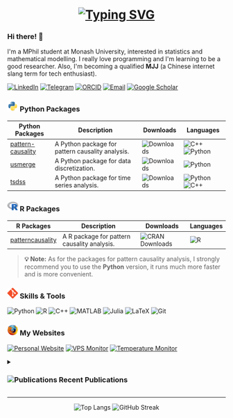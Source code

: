 <h1 align="center">
  <a href="https://git.io/typing-svg">
    <img src="https://readme-typing-svg.herokuapp.com?font=Fira+Code&pause=1000&color=6495ED&center=true&vCenter=true&random=false&width=435&lines=Hi+there!+👋;I'm+Hui+Wang;A+MPhil+student+at+Monash+University" alt="Typing SVG" />
  </a>
</h1>

### Hi there!  🌈

I'm a MPhil student at Monash University, interested in statistics and mathematical modelling. I really love programming and I'm learning to be a good researcher. Also, I'm becoming a qualified **MJJ** (a Chinese internet slang term for tech enthusiast).

[![LinkedIn](https://img.shields.io/badge/LinkedIn-0077B5?style=for-the-badge&logo=linkedin&logoColor=white)](https://www.linkedin.com/in/hui-wang-29b30029b/)
[![Telegram](https://img.shields.io/badge/Telegram-2CA5E0?style=for-the-badge&logo=telegram&logoColor=white)](https://t.me/harryw1128)
[![ORCID](https://img.shields.io/badge/ORCID-A6CE39?style=for-the-badge&logo=orcid&logoColor=white)](https://orcid.org/0009-0006-0095-0243)
[![Email](https://img.shields.io/badge/-Email-red?style=for-the-badge&logo=gmail&logoColor=white)](mailto:huiw1128@gmail.com)
[![Google Scholar](https://img.shields.io/badge/Google_Scholar-4285F4?style=for-the-badge&logo=google-scholar&logoColor=white)](https://scholar.google.com/citations?user=_FRaLycAAAAJ&hl=en)

<h3><img src="https://raw.githubusercontent.com/devicons/devicon/master/icons/python/python-original.svg" alt="Python" width="25" height="25"/> Python Packages</h3>

| Python Packages | Description | Downloads | Languages |
|-----------------|-------------|-----------|-----------|
| [pattern-causality](https://pypi.org/project/pattern-causality/) | A Python package for pattern causality analysis. | ![Downloads](https://static.pepy.tech/badge/pattern-causality) | ![C++](https://img.shields.io/badge/C++-00599C?style=flat-square&logo=c%2B%2B&logoColor=white) ![Python](https://img.shields.io/badge/Python-3776AB?style=flat-square&logo=python&logoColor=white)|
| [usmerge](https://pypi.org/project/usmerge/) | A Python package for data discretization. | ![Downloads](https://static.pepy.tech/badge/usmerge) | ![Python](https://img.shields.io/badge/Python-3776AB?style=flat-square&logo=python&logoColor=white) |
| [tsdss](https://pypi.org/project/tsdss/) | A Python package for time series analysis. | ![Downloads](https://static.pepy.tech/badge/tsdss) | ![Python](https://img.shields.io/badge/Python-3776AB?style=flat-square&logo=python&logoColor=white) ![C++](https://img.shields.io/badge/C++-00599C?style=flat-square&logo=c%2B%2B&logoColor=white)|

<h3><img src="https://raw.githubusercontent.com/devicons/devicon/master/icons/r/r-original.svg" alt="R" width="25" height="25"/> R Packages</h3>

| R Packages | Description | Downloads | Languages |
|------------|-------------|-----------|-----------|
| [patterncausality](https://CRAN.R-project.org/package=patterncausality) | A R package for pattern causality analysis. | ![CRAN Downloads](https://cranlogs.r-pkg.org/badges/grand-total/patterncausality) | ![R](https://img.shields.io/badge/R-276DC3?style=flat-square&logo=r&logoColor=white) |

> **💡 Note:** As for the packages for pattern causality analysis, I strongly recommend you to use the **Python** version, it runs much more faster and is more convenient.

<h3><img src="https://raw.githubusercontent.com/devicons/devicon/master/icons/git/git-original.svg" alt="Tools" width="25" height="25"/> Skills & Tools</h3>

![Python](https://img.shields.io/badge/Python-3776AB?style=for-the-badge&logo=python&logoColor=white)
![R](https://img.shields.io/badge/R-276DC3?style=for-the-badge&logo=r&logoColor=white)
![C++](https://img.shields.io/badge/C++-00599C?style=for-the-badge&logo=c%2B%2B&logoColor=white)
![MATLAB](https://img.shields.io/badge/MATLAB-0076A8?style=for-the-badge&logo=mathworks&logoColor=white)
![Julia](https://img.shields.io/badge/Julia-9558B2?style=for-the-badge&logo=julia&logoColor=white)
![LaTeX](https://img.shields.io/badge/LaTeX-008080?style=for-the-badge&logo=latex&logoColor=white)
![Git](https://img.shields.io/badge/Git-F05032?style=for-the-badge&logo=git&logoColor=white)

<h3><img src="https://raw.githubusercontent.com/devicons/devicon/master/icons/firefox/firefox-original.svg" alt="Web" width="25" height="25"/> My Websites</h3>

[![Personal Website](https://img.shields.io/badge/Personal_Website-huiw.org-4CAF50?style=for-the-badge&logo=web&logoColor=white)](https://huiw.org "Visit my personal website")
[![VPS Monitor](https://img.shields.io/badge/VPS_Monitor-Status-2196F3?style=for-the-badge&logo=server&logoColor=white)](https://vps.1101949.xyz "Check VPS status")
[![Temperature Monitor](https://img.shields.io/badge/Temperature_Monitor-Data-FF5722?style=for-the-badge&logo=temperature&logoColor=white)](https://amtemp.top "View temperature data")

<details>
<summary><h3><img src="https://raw.githubusercontent.com/simple-icons/simple-icons/develop/icons/googlescholar.svg" alt="Publications" width="25" height="25" style="fill: white"/> Recent Publications</h3></summary>

| Title | Description | Journal | Status| Link&nbsp;&nbsp;&nbsp;&nbsp;&nbsp;&nbsp;&nbsp;&nbsp;&nbsp;&nbsp;&nbsp;&nbsp; |
|-------|-------------|---------|------|:-------------------:|
| patterncausality: Pattern Causality Algorithm in R | A R package intruduced for pattern causality analysis. | SSRN | Published | <a href="https://papers.ssrn.com/sol3/papers.cfm?abstract_id=4966221"><img src="https://img.shields.io/badge/SSRN-4e73df?style=for-the-badge&logoWidth=40" width="150"></a> |
| Exploring the value of green: The impact factors on China's second-hand green housing prices based on geographically weighted Lasso regression | A model about bootstrap improved geographically weighted regression. | Pacific-Basin Finance Journal | Published | <a href="https://www.sciencedirect.com/science/article/pii/S0927538X2400413X"><img src="https://img.shields.io/badge/Elsevier-ff7043?style=for-the-badge&logoWidth=80" width="200"></a> |
| The Impact of International Crude Oil on the China's Commodity Markets: An Idiosyncratic Perspective | A model about the generalized dynamic factor model and spillover effect analysis. | Energy Economics | Under<br>Review |  |
| The Risk connectedness between International Crude Oil Market and Chinese Asset Markets: From the Perspective of Common and Idiosyncratic Information | A model about the generalized dynamic factor model and pattern causality analysis. | International Review of Financial Analysis | Under<br>Review |  |
| Environmental forcing and policy synergy: A multidimensional approach in the governance of air pollution and carbon emission | A model about causal-graph network with MMD and independent test. | Environmental Research | Published | <a href="https://www.sciencedirect.com/science/article/pii/S0013935124016529"><img src="https://img.shields.io/badge/Elsevier-ff7043?style=for-the-badge&logoWidth=80" width="200"></a> |
| Hedging the climate change risks of China's brown assets: Green assets or precious metals? | A model about how to construct climate change risk index with transition risk and physical risk by text mining, and then hedge them in commidity market. | International Review of Economics & Finance | Published | <a href="https://www.sciencedirect.com/science/article/pii/S1059056024004180"><img src="https://img.shields.io/badge/Elsevier-ff7043?style=for-the-badge&logoWidth=80" width="200"></a> |

</details>

---

<div align="center">

  
![Top Langs](https://github-readme-stats.vercel.app/api/top-langs/?username=wanghui5801&layout=compact&theme=tokyonight&hide_border=true&card_width=350&height=160&hide=html,jupyter%20notebook,powershell,lua,css)
![GitHub Streak](https://github-readme-stats.vercel.app/api?username=wanghui5801&hide=contribs&show_icons=true&theme=tokyonight&hide_border=true&card_width=350&height=160)

</div>

